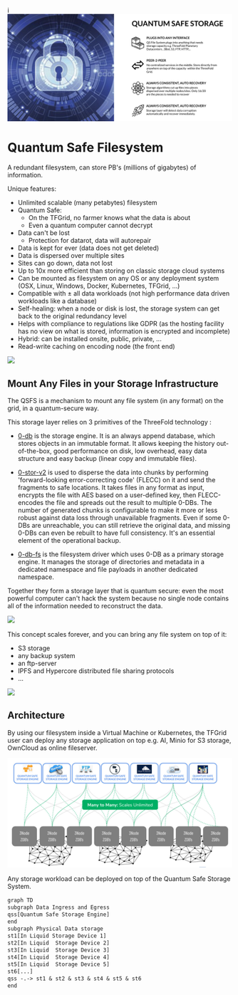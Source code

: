 

i![](img/qsss_intro.png)  

# Quantum Safe Filesystem

A redundant filesystem, can store PB's (millions of gigabytes) of information.

Unique features:

- Unlimited scalable (many petabytes) filesystem
- Quantum Safe:
  - On the TFGrid, no farmer knows what the data is about
  - Even a quantum computer cannot decrypt
- Data can't be lost
  - Protection for datarot, data will autorepair
- Data is kept for ever (data does not get deleted)
- Data is dispersed over multiple sites
- Sites can go down, data not lost
- Up to 10x more efficient than storing on classic storage cloud systems
- Can be mounted as filesystem on any OS or any deployment system (OSX, Linux, Windows, Docker, Kubernetes, TFGrid, ...)
- Compatible with ± all data workloads (not high performance data driven workloads like a database)
- Self-healing: when a node or disk is lost, the storage system can get back to the original redundancy level
- Helps with compliance to regulations like GDPR (as the hosting facility has no view on what is stored, information is encrypted and incomplete)
- Hybrid: can be installed onsite, public, private, ...
- Read-write caching on encoding node (the front end)

![](img/planet_fs.jpg)

## Mount Any Files in your Storage Infrastructure

The QSFS is a mechanism to mount any file system (in any format) on the grid, in a quantum-secure way. 

This storage layer relies on 3 primitives of the ThreeFold technology : 

- [0-db](https://github.com/threefoldtech/0-db) is the storage engine.
It is an always append database, which stores objects in an immutable format. It allows keeping the history out-of-the-box, good performance on disk, low overhead, easy data structure and easy backup (linear copy and immutable files).

- [0-stor-v2](https://github.com/threefoldtech/0-stor_v2) is used to disperse the data into chunks by performing 'forward-looking error-correcting code' (FLECC) on it and send the fragments to safe locations.
It takes files in any format as input, encrypts the file with AES based on a user-defined key, then FLECC-encodes the file and spreads out the result
to multiple 0-DBs. The number of generated chunks is configurable to make it more or less robust against data loss through unavailable fragments. Even if some 0-DBs are unreachable, you can still retrieve the original data, and missing 0-DBs can even be rebuilt to have full consistency. It's an essential element of the operational backup. 

- [0-db-fs](https://github.com/threefoldtech/0-db-fs) is the filesystem driver which uses 0-DB as a primary storage engine. It manages the storage of directories and metadata in a dedicated namespace and file payloads in another dedicated namespace.

Together they form a storage layer that is quantum secure: even the most powerful computer can't hack the system because no single node contains all of the information needed to reconstruct the data.

![](img/quantum_safe_storage.jpg)

This concept scales forever, and you can bring any file system on top of it: 
- S3 storage 
- any backup system
- an ftp-server
- IPFS and Hypercore distributed file sharing protocols 
- ...

![](img/quantum_safe_storage_scale.jpg)



## Architecture

By using our filesystem inside a Virtual Machine or Kubernetes, the TFGrid user can deploy any storage application on top e.g. AI, Minio for S3 storage, OwnCloud as online fileserver.

![](img/qsstorage_architecture.jpg)

Any storage workload can be deployed on top of the Quantum Safe Storage System.

```mermaid
graph TD
subgraph Data Ingress and Egress
qss[Quantum Safe Storage Engine]
end
subgraph Physical Data storage
st1[In Liquid Storage Device 1]
st2[In Liquid  Storage Device 2]
st3[In Liquid  Storage Device 3]
st4[In Liquid  Storage Device 4]
st5[In Liquid  Storage Device 5]
st6[...]
qss -.-> st1 & st2 & st3 & st4 & st5 & st6
end
```